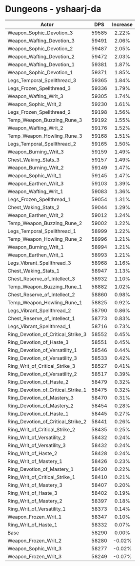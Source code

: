 # Dungeons - yshaarj-da
| Actor | DPS | Increase |
|---|:---:|:---:|
|Weapon_Sophic_Devotion_3|59585|2.22%|
|Weapon_Wafting_Devotion_3|59491|2.06%|
|Weapon_Sophic_Devotion_2|59487|2.05%|
|Weapon_Wafting_Devotion_2|59472|2.03%|
|Weapon_Wafting_Devotion_1|59381|1.87%|
|Weapon_Sophic_Devotion_1|59371|1.85%|
|Legs_Temporal_Spellthread_3|59365|1.84%|
|Legs_Frozen_Spellthread_3|59336|1.79%|
|Weapon_Wafting_Writ_3|59305|1.74%|
|Weapon_Sophic_Writ_2|59230|1.61%|
|Legs_Frozen_Spellthread_2|59198|1.56%|
|Temp_Weapon_Buzzing_Rune_3|59192|1.55%|
|Weapon_Wafting_Writ_2|59176|1.52%|
|Temp_Weapon_Howling_Rune_3|59168|1.51%|
|Legs_Temporal_Spellthread_2|59165|1.50%|
|Weapon_Burning_Writ_3|59159|1.49%|
|Chest_Waking_Stats_3|59157|1.49%|
|Weapon_Burning_Writ_2|59149|1.47%|
|Weapon_Sophic_Writ_1|59145|1.47%|
|Weapon_Earthen_Writ_3|59103|1.39%|
|Weapon_Wafting_Writ_1|59083|1.36%|
|Legs_Frozen_Spellthread_1|59054|1.31%|
|Chest_Waking_Stats_2|59044|1.29%|
|Weapon_Earthen_Writ_2|59012|1.24%|
|Temp_Weapon_Buzzing_Rune_2|59002|1.22%|
|Legs_Temporal_Spellthread_1|58999|1.22%|
|Temp_Weapon_Howling_Rune_2|58996|1.21%|
|Weapon_Burning_Writ_1|58994|1.21%|
|Weapon_Earthen_Writ_1|58993|1.21%|
|Legs_Vibrant_Spellthread_3|58968|1.16%|
|Chest_Waking_Stats_1|58947|1.13%|
|Chest_Reserve_of_Intellect_3|58932|1.10%|
|Temp_Weapon_Buzzing_Rune_1|58882|1.02%|
|Chest_Reserve_of_Intellect_2|58860|0.98%|
|Temp_Weapon_Howling_Rune_1|58825|0.92%|
|Legs_Vibrant_Spellthread_2|58790|0.86%|
|Chest_Reserve_of_Intellect_1|58773|0.83%|
|Legs_Vibrant_Spellthread_1|58716|0.73%|
|Ring_Devotion_of_Critical_Strike_3|58552|0.45%|
|Ring_Devotion_of_Haste_3|58551|0.45%|
|Ring_Devotion_of_Versatility_1|58546|0.44%|
|Ring_Devotion_of_Versatility_3|58533|0.42%|
|Ring_Writ_of_Critical_Strike_3|58527|0.41%|
|Ring_Devotion_of_Versatility_2|58517|0.39%|
|Ring_Devotion_of_Haste_2|58479|0.32%|
|Ring_Devotion_of_Critical_Strike_1|58475|0.32%|
|Ring_Devotion_of_Mastery_3|58470|0.31%|
|Ring_Devotion_of_Mastery_2|58454|0.28%|
|Ring_Devotion_of_Haste_1|58445|0.27%|
|Ring_Devotion_of_Critical_Strike_2|58441|0.26%|
|Ring_Writ_of_Critical_Strike_2|58435|0.25%|
|Ring_Writ_of_Versatility_2|58432|0.24%|
|Ring_Writ_of_Versatility_3|58432|0.24%|
|Ring_Writ_of_Haste_2|58428|0.24%|
|Ring_Writ_of_Mastery_1|58426|0.23%|
|Ring_Devotion_of_Mastery_1|58420|0.22%|
|Ring_Writ_of_Critical_Strike_1|58410|0.21%|
|Ring_Writ_of_Mastery_3|58407|0.20%|
|Ring_Writ_of_Haste_3|58402|0.19%|
|Ring_Writ_of_Mastery_2|58397|0.18%|
|Ring_Writ_of_Versatility_1|58373|0.14%|
|Weapon_Frozen_Writ_1|58347|0.10%|
|Ring_Writ_of_Haste_1|58332|0.07%|
|Base|58290|0.00%|
|Weapon_Frozen_Writ_2|58280|-0.02%|
|Weapon_Sophic_Writ_3|58277|-0.02%|
|Weapon_Frozen_Writ_3|58249|-0.07%|
